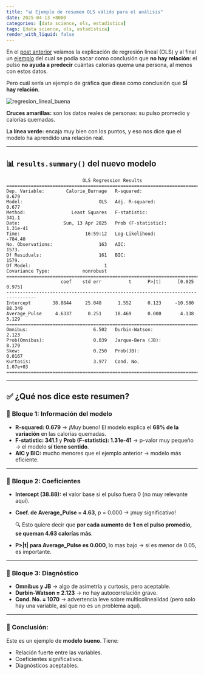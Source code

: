 ```yaml
---
title: "📊 Ejemplo de resumen OLS válido para el análisis"
date: 2025-04-13 +8000
categories: [data science, ols, estadística]
tags: [data science, ols, estadística]
render_with_liquid: false
---
```


En el [post anterior](https://jorgerosa.dev/posts/que-es-ols-minimos-cuadrados-ordinarios/) veíamos la explicación de regresión lineal (OLS) y al final un
[ejemplo](https://jorgerosa.dev/posts/que-es-ols-minimos-cuadrados-ordinarios/#%EF%B8%8F-representación-gráfica) del cual se podía sacar como conclusión
que **no hay relación**: el pulso **no ayuda a predecir** cuántas calorías quema una persona, al menos con estos datos.

Pero cuál sería un ejemplo de gráfica que diese como conclusión que **SÍ hay relación**.

![regresion_lineal_buena](https://github.com/user-attachments/assets/c4697a3e-4764-427e-879f-4aff39a54857)

**Cruces amarillas:** son los datos reales de personas: su pulso promedio y calorías quemadas.

**La línea verde:** encaja muy bien con los puntos, y eso nos dice que el modelo ha aprendido una relación real.


---

## 📊 `results.summary()` del nuevo modelo

```
                            OLS Regression Results                            
==============================================================================
Dep. Variable:        Calorie_Burnage   R-squared:                       0.679
Model:                            OLS   Adj. R-squared:                  0.677
Method:                 Least Squares   F-statistic:                     341.1
Date:                Sun, 13 Apr 2025   Prob (F-statistic):           1.31e-41
Time:                        16:59:12   Log-Likelihood:                -784.40
No. Observations:                 163   AIC:                             1573.
Df Residuals:                     161   BIC:                             1579.
Df Model:                           1                                         
Covariance Type:            nonrobust                                         
=================================================================================
                    coef    std err          t      P>|t|      [0.025      0.975]
---------------------------------------------------------------------------------
Intercept        38.8844     25.048      1.552      0.123     -10.580      88.349
Average_Pulse     4.6337      0.251     18.469      0.000       4.138       5.129
==============================================================================
Omnibus:                        6.502   Durbin-Watson:                   2.123
Prob(Omnibus):                  0.039   Jarque-Bera (JB):                8.179
Skew:                           0.250   Prob(JB):                       0.0167
Kurtosis:                       3.977   Cond. No.                     1.07e+03
==============================================================================
```

---

## ✅ ¿Qué nos dice este resumen?

### 🧩 **Bloque 1: Información del modelo**
- **R-squared: 0.679** → ¡Muy bueno! El modelo explica el **68% de la variación** en las calorías quemadas.
- **F-statistic: 341.1** y **Prob (F-statistic): 1.31e-41** → p-valor muy pequeño → el modelo **sí tiene sentido**.
- **AIC y BIC:** mucho menores que el ejemplo anterior → modelo más eficiente.

---

### 🔢 **Bloque 2: Coeficientes**
- **Intercept (38.88):** el valor base si el pulso fuera 0 (no muy relevante aquí).
- **Coef. de Average_Pulse = 4.63**, p = 0.000 → ¡muy significativo!

  🔍 Esto quiere decir que **por cada aumento de 1 en el pulso promedio, se queman 4.63 calorías más**.

- **P>|t| para Average_Pulse es 0.000**, lo mas bajo → si es menor de 0.05, es importante.

---

### 🧪 **Bloque 3: Diagnóstico**
- **Omnibus y JB** → algo de asimetría y curtosis, pero aceptable.
- **Durbin-Watson = 2.123** → no hay autocorrelación grave.
- **Cond. No. = 1070** → advertencia leve sobre multicolinealidad (pero solo hay una variable, así que no es un problema aquí).

---

### 📌 Conclusión:

Este es un ejemplo de **modelo bueno**. Tiene:

- Relación fuerte entre las variables.
- Coeficientes significativos.
- Diagnósticos aceptables.
